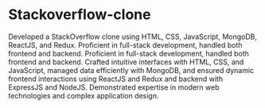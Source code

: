 # Stackoverflow-clone
Developed a StackOverflow clone using HTML, CSS, JavaScript,  MongoDB, ReactJS, and Redux. Proficient in full-stack development,  handled both frontend and backend.
 Proficient in full-stack development,
 handled both frontend and backend. Crafted intuitive interfaces with
 HTML, CSS, and JavaScript, managed data efficiently with MongoDB,
 and ensured dynamic frontend interactions using ReactJS and Redux
 and backend with ExpressJS and NodeJS. Demonstrated expertise in
 modern web technologies and complex application design. 
